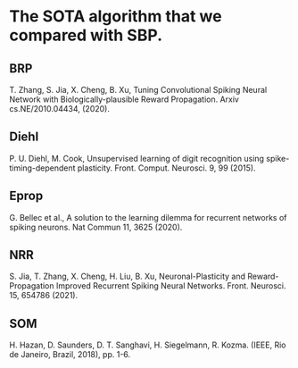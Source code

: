 # The SOTA algorithm that we compared with SBP.
## BRP

T. Zhang, S. Jia, X. Cheng, B. Xu, Tuning Convolutional Spiking Neural Network with Biologically-plausible Reward Propagation. Arxiv cs.NE/2010.04434,  (2020).

## Diehl

P. U. Diehl, M. Cook, Unsupervised learning of digit recognition using spike-timing-dependent plasticity. Front. Comput. Neurosci. 9, 99 (2015).

## Eprop

G. Bellec et al., A solution to the learning dilemma for recurrent networks of spiking neurons. Nat Commun 11, 3625 (2020).

## NRR

S. Jia, T. Zhang, X. Cheng, H. Liu, B. Xu, Neuronal-Plasticity and Reward-Propagation Improved Recurrent Spiking Neural Networks. Front. Neurosci. 15, 654786 (2021).

## SOM

H. Hazan, D. Saunders, D. T. Sanghavi, H. Siegelmann, R. Kozma. (IEEE, Rio de Janeiro, Brazil, 2018), pp. 1-6.

